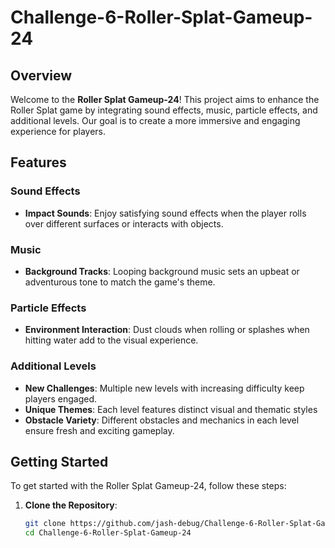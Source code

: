 # Challenge-6-Roller-Splat-Gameup-24

## Overview

Welcome to the **Roller Splat Gameup-24**! This project aims to enhance the Roller Splat game by integrating sound effects, music, particle effects, and additional levels. Our goal is to create a more immersive and engaging experience for players.

## Features

### Sound Effects

- **Impact Sounds**: Enjoy satisfying sound effects when the player rolls over different surfaces or interacts with objects.

### Music

- **Background Tracks**: Looping background music sets an upbeat or adventurous tone to match the game's theme.

### Particle Effects

- **Environment Interaction**: Dust clouds when rolling or splashes when hitting water add to the visual experience.

### Additional Levels

- **New Challenges**: Multiple new levels with increasing difficulty keep players engaged.
- **Unique Themes**: Each level features distinct visual and thematic styles
- **Obstacle Variety**: Different obstacles and mechanics in each level ensure fresh and exciting gameplay.

## Getting Started

To get started with the Roller Splat Gameup-24, follow these steps:

1. **Clone the Repository**:
   ```bash
   git clone https://github.com/jash-debug/Challenge-6-Roller-Splat-Gameup-24.git
   cd Challenge-6-Roller-Splat-Gameup-24
   ```
